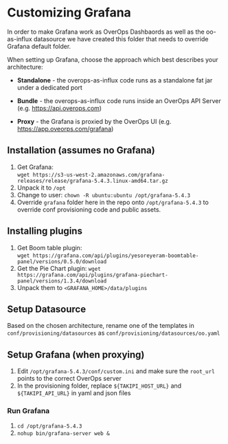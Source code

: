 # Customizing Grafana

In order to make Grafana work as OverOps Dashbaords as well as the oo-as-influx datasource we have created this folder that needs to override Grafana default folder.

When setting up Grafana, choose the approach which best describes your architecture:
* **Standalone** - the overops-as-influx code runs as a standalone fat jar under a dedicated port  

* **Bundle** - the overops-as-influx code runs inside an OverOps API Server (e.g. https://api.overops.com)

* **Proxy** - the Grafana is proxied by the OverOps UI (e.g. https://app.oveorps.com/grafana)

## Installation (assumes no Grafana)
1. Get Grafana:   
`wget https://s3-us-west-2.amazonaws.com/grafana-releases/release/grafana-5.4.3.linux-amd64.tar.gz`
2. Unpack it to `/opt`
3. Change to user: `chown -R ubuntu:ubuntu /opt/grafana-5.4.3`
4. Override `grafana` folder here in the repo onto `/opt/grafana-5.4.3` to override conf provisioning code and public assets.

## Installing plugins
1. Get Boom table plugin:  
`wget https://grafana.com/api/plugins/yesoreyeram-boomtable-panel/versions/0.5.0/download`
2. Get the Pie Chart plugin:
`wget https://grafana.com/api/plugins/grafana-piechart-panel/versions/1.3.4/download`
3. Unpack them to `<GRAFANA_HOME>/data/plugins`

## Setup Datasource
Based on the chosen architecture, rename one of the templates in `conf/provisioning/datasources` as `conf/provisioning/datasources/oo.yaml` 

## Setup Grafana (when proxying)

1. Edit `/opt/grafana-5.4.3/conf/custom.ini` and make sure the `root_url` points to the correct OverOps server
2. In the provisioning folder, replace `${TAKIPI_HOST_URL}` and `${TAKIPI_API_URL}` in yaml and json files

### Run Grafana
1. `cd /opt/grafana-5.4.3`
2. `nohup bin/grafana-server web &`
